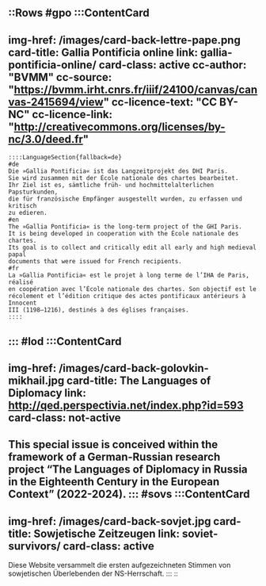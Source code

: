 ::Rows
#gpo
  :::ContentCard
  ---
  img-href: /images/card-back-lettre-pape.png
  card-title: Gallia Pontificia online
  link: gallia-pontificia-online/
  card-class: active
  cc-author: "BVMM"
  cc-source: "https://bvmm.irht.cnrs.fr/iiif/24100/canvas/canvas-2415694/view"
  cc-licence-text: "CC BY-NC"
  cc-licence-link: "http://creativecommons.org/licenses/by-nc/3.0/deed.fr"
  ---
    ::::LanguageSection{fallback=de}
    #de
    Die »Gallia Pontificia« ist das Langzeitprojekt des DHI Paris.
    Sie wird zusammen mit der École nationale des chartes bearbeitet.
    Ihr Ziel ist es, sämtliche früh- und hochmittelalterlichen Papsturkunden,
    die für französische Empfänger ausgestellt wurden, zu erfassen und kritisch
    zu edieren.
    #en
    The »Gallia Pontificia« is the long-term project of the GHI Paris.
    It is being developed in cooperation with the École nationale des chartes.
    Its goal is to collect and critically edit all early and high medieval papal
    documents that were issued for French recipients.
    #fr
    La »Gallia Pontificia« est le projet à long terme de l’IHA de Paris, réalisé
    en coopération avec l’École nationale des chartes. Son objectif est le
    récolement et l’édition critique des actes pontificaux antérieurs à Innocent
    III (1198–1216), destinés à des églises françaises.
    ::::
  :::
#lod
  :::ContentCard
  ---
  img-href: /images/card-back-golovkin-mikhail.jpg
  card-title: The Languages of Diplomacy
  link: http://qed.perspectivia.net/index.php?id=593
  card-class: not-active
  ---
  This special issue is conceived within the framework of a German-Russian research project “The Languages of
  Diplomacy in Russia in the Eighteenth Century in the European Context”
  (2022-2024).
  :::
#sovs
  :::ContentCard
  ---
  img-href: /images/card-back-sovjet.jpg
  card-title: Sowjetische Zeitzeugen
  link: soviet-survivors/
  card-class: active
  ---
  Diese Website versammelt die ersten aufgezeichneten Stimmen
  von sowjetischen Überlebenden der NS-Herrschaft.
  :::
::
